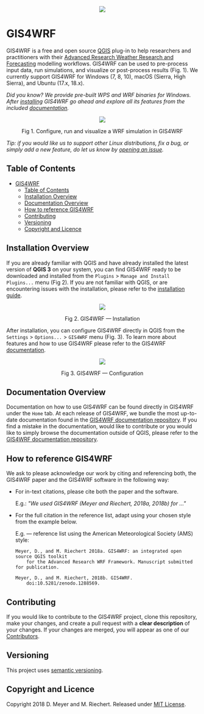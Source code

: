 <p align="center"><img src="https://github.com/GIS4WRF/gis4wrf-docs/images/gis4wrf.png"></p>

# GIS4WRF
GIS4WRF is a free and open source [QGIS](https://qgis.org/) plug-in to help researchers and practitioners with their [Advanced Research Weather Research and Forecasting](https://www.mmm.ucar.edu/weather-research-and-forecasting-model) modelling workflows. GIS4WRF can be used to pre-process input data, run simulations, and visualize or post-process results (Fig. 1). We currently support GIS4WRF for Windows (7, 8, 10), macOS (Sierra, High Sierra), and Ubuntu (17.x, 18.x). 

*Did you know? We provide pre-built WPS and WRF binaries for Windows. After [installing](#installation-overview) GIS4WRF go ahead and explore all its features from the included [documentation](#documentation-overview).*

<p align="center"><img src="https://github.com/GIS4WRF/gis4wrf-docs/images/gis4wrf-demo.gif"></p>
<p align="center">Fig 1. Configure, run and visualize a WRF simulation in GIS4WRF</p>

*Tip: if you would like us to support other Linux distributions, fix a bug, or simply add a new feature, do let us know by [opening an issue](https://github.com/GIS4WRF/gis4wrf/issues).*

## Table of Contents
- [GIS4WRF](#gis4wrf)
    - [Table of Contents](#table-of-contents)
    - [Installation Overview](#installation-overview)
    - [Documentation Overview](#documentation-overview)
    - [How to reference GIS4WRF](#how-to-reference-gis4wrf)
    - [Contributing](#contributing)
    - [Versioning](#versioning)
    - [Copyright and Licence](#copyright-and-licence)

## Installation Overview
If you are already familiar with QGIS and have already installed the latest version of **QGIS 3** on your system, you can find GIS4WRF ready to be downloaded and installed from the `Plugins` > `Manage and Install Plugins...` menu (Fig 2). If you are not familiar with QGIS, or are encountering issues with the installation, please refer to the [installation guide](INSTALL.md).

<p align="center"><img src="https://github.com/GIS4WRF/gis4wrf-docs/images/gis4wrf-installation.gif"></p>
<p align="center">Fig 2. GIS4WRF — Installation</p>

After installation, you can configure GIS4WRF directly in QGIS from the `Settings` > `Options...` > `GIS4WRF` menu (Fig. 3). To learn more about features and how to use GIS4WRF please refer to the GIS4WRF [documentation](#documentation-overview). 

<p align="center"><img src="https://github.com/GIS4WRF/gis4wrf-docs/images/gis4wrf-configuration.gif"></p>
<p align="center">Fig 3. GIS4WRF — Configuration</p>

## Documentation Overview
Documentation on how to use GIS4WRF can be found directly in GIS4WRF under the `Home` tab. At each release of GIS4WRF, we bundle the most up-to-date documentation found in the [GIS4WRF documentation repository](https://github.com/GIS4WRF/gis4wrf-docs). If you find a mistake in the documentation, would like to contribute or you would like to simply browse the documentation outside of QGIS, please refer to the [GIS4WRF documentation repository](https://github.com/GIS4WRF/gis4wrf-docs).


## How to reference GIS4WRF
We ask to please acknowledge our work by citing and referencing both, the GIS4WRF paper and the GIS4WRF software in the following way:

- For in-text citations, please cite both the paper and the software.

    E.g.: *"We used GIS4WRF (Meyer and Riechert, 2018a, 2018b) for ..."*

- For the full citation in the reference list, adapt using your chosen style from the example below.

    E.g. — reference list using the American Meteorological Society (AMS) style:

    ```
    Meyer, D., and M. Riechert 2018a. GIS4WRF: an integrated open source QGIS toolkit
        for the Advanced Research WRF Framework. Manuscript submitted for publication.

    Meyer, D., and M. Riechert, 2018b. GIS4WRF.
        doi:10.5281/zenodo.1288569.
    ```

## Contributing
If you would like to contribute to the GIS4WRF project, clone this repository, make your changes, and create a pull request with a **clear description** of your changes. If your changes are merged, you will appear as one of our [Contributors](https://github.com/GIS4WRF/gis4wrf/graphs/contributors).

## Versioning
This project uses [semantic versioning](https://semver.org/).

## Copyright and Licence
Copyright 2018 D. Meyer and M. Riechert. Released under [MIT License](LICENSE.txt).